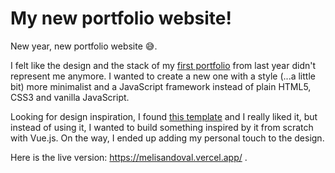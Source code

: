 # My new portfolio website!

New year, new portfolio website 😅.

I felt like the design and the stack of my [first portfolio](https://melisandoval.github.io/personal-portfolio/) from last year didn't represent me anymore. I wanted to create a new one with a style (...a little bit) more minimalist and a JavaScript framework instead of plain HTML5, CSS3 and vanilla JavaScript.

Looking for design inspiration, I found [this template](https://www.figma.com/community/file/1095695980466714349) and I really liked it, but instead of using it, I wanted to build something inspired by it from scratch with Vue.js. On the way, I ended up adding my personal touch to the design.

Here is the live version: https://melisandoval.vercel.app/ .
